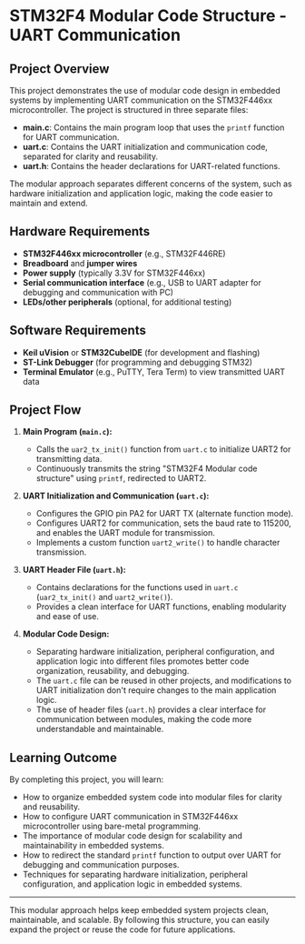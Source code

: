 # STM32F4 Modular Code Structure - UART Communication

## Project Overview

This project demonstrates the use of modular code design in embedded systems by implementing UART communication on the STM32F446xx microcontroller. The project is structured in three separate files:
- **main.c**: Contains the main program loop that uses the `printf` function for UART communication.
- **uart.c**: Contains the UART initialization and communication code, separated for clarity and reusability.
- **uart.h**: Contains the header declarations for UART-related functions.

The modular approach separates different concerns of the system, such as hardware initialization and application logic, making the code easier to maintain and extend.

## Hardware Requirements

- **STM32F446xx microcontroller** (e.g., STM32F446RE)
- **Breadboard** and **jumper wires**
- **Power supply** (typically 3.3V for STM32F446xx)
- **Serial communication interface** (e.g., USB to UART adapter for debugging and communication with PC)
- **LEDs/other peripherals** (optional, for additional testing)

## Software Requirements

- **Keil uVision** or **STM32CubeIDE** (for development and flashing)
- **ST-Link Debugger** (for programming and debugging STM32)
- **Terminal Emulator** (e.g., PuTTY, Tera Term) to view transmitted UART data

## Project Flow

1. **Main Program (`main.c`):**
   - Calls the `uar2_tx_init()` function from `uart.c` to initialize UART2 for transmitting data.
   - Continuously transmits the string "STM32F4 Modular code structure" using `printf`, redirected to UART2.

2. **UART Initialization and Communication (`uart.c`):**
   - Configures the GPIO pin PA2 for UART TX (alternate function mode).
   - Configures UART2 for communication, sets the baud rate to 115200, and enables the UART module for transmission.
   - Implements a custom function `uart2_write()` to handle character transmission.

3. **UART Header File (`uart.h`):**
   - Contains declarations for the functions used in `uart.c` (`uar2_tx_init()` and `uart2_write()`).
   - Provides a clean interface for UART functions, enabling modularity and ease of use.

4. **Modular Code Design:**
   - Separating hardware initialization, peripheral configuration, and application logic into different files promotes better code organization, reusability, and debugging.
   - The `uart.c` file can be reused in other projects, and modifications to UART initialization don't require changes to the main application logic.
   - The use of header files (`uart.h`) provides a clear interface for communication between modules, making the code more understandable and maintainable.

## Learning Outcome

By completing this project, you will learn:

- How to organize embedded system code into modular files for clarity and reusability.
- How to configure UART communication in STM32F446xx microcontroller using bare-metal programming.
- The importance of modular code design for scalability and maintainability in embedded systems.
- How to redirect the standard `printf` function to output over UART for debugging and communication purposes.
- Techniques for separating hardware initialization, peripheral configuration, and application logic in embedded systems.

---

This modular approach helps keep embedded system projects clean, maintainable, and scalable. By following this structure, you can easily expand the project or reuse the code for future applications.
